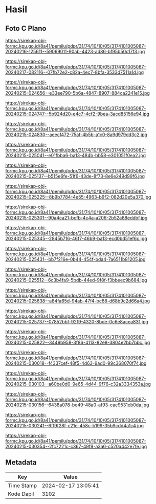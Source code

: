 # Hasil

## Foto C Plano

https://sirekap-obj-formc.kpu.go.id/8a41/pemilu/pdpr/31/74/10/10/05/3174101005087-20240216-125611--59069011-90ab-4423-ad86-bf95b50c17f3.jpg

https://sirekap-obj-formc.kpu.go.id/8a41/pemilu/pdpr/31/74/10/10/05/3174101005087-20240217-082116--07fb72e2-c82a-4ec7-8bfa-3533d7511a1d.jpg

https://sirekap-obj-formc.kpu.go.id/8a41/pemilu/pdpr/31/74/10/10/05/3174101005087-20240215-024656--e33ee790-5b6a-4847-8907-884ca2241e15.jpg

https://sirekap-obj-formc.kpu.go.id/8a41/pemilu/pdpr/31/74/10/10/05/3174101005087-20240215-024747--5b924d20-e4c7-4cf2-9bea-3acd85156e94.jpg

https://sirekap-obj-formc.kpu.go.id/8a41/pemilu/pdpr/31/74/10/10/05/3174101005087-20240215-024830--aeecf472-75af-4b5b-a1c0-8a9d979dd3c2.jpg

https://sirekap-obj-formc.kpu.go.id/8a41/pemilu/pdpr/31/74/10/10/05/3174101005087-20240215-025041--e01fbba6-ba13-484b-bb58-e301051f0ea2.jpg

https://sirekap-obj-formc.kpu.go.id/8a41/pemilu/pdpr/31/74/10/10/05/3174101005087-20240215-025137--b515e6fe-51f6-43de-8f73-8e6e249d99f6.jpg

https://sirekap-obj-formc.kpu.go.id/8a41/pemilu/pdpr/31/74/10/10/05/3174101005087-20240215-025225--8b9b7784-4e55-4963-b9f2-082d20e5a370.jpg

https://sirekap-obj-formc.kpu.go.id/8a41/pemilu/pdpr/31/74/10/10/05/3174101005087-20240215-025301--90a4ca21-bcfb-4c4a-a206-2b52a88eddbf.jpg

https://sirekap-obj-formc.kpu.go.id/8a41/pemilu/pdpr/31/74/10/10/05/3174101005087-20240215-025345--2845b716-46f7-46b9-ba13-ecd0bd51ef6c.jpg

https://sirekap-obj-formc.kpu.go.id/8a41/pemilu/pdpr/31/74/10/10/05/3174101005087-20240215-025431--bb7f216e-0b44-454f-bda4-7a6511b81205.jpg

https://sirekap-obj-formc.kpu.go.id/8a41/pemilu/pdpr/31/74/10/10/05/3174101005087-20240215-025512--6c3b4fa9-5bdb-44ed-9f8f-f3bbeec9b684.jpg

https://sirekap-obj-formc.kpu.go.id/8a41/pemilu/pdpr/31/74/10/10/05/3174101005087-20240215-025638--a84fa65d-94ab-47f4-bc68-d68b9c2d66a4.jpg

https://sirekap-obj-formc.kpu.go.id/8a41/pemilu/pdpr/31/74/10/10/05/3174101005087-20240215-025737--07852bbf-92f9-4320-8bde-0c6e8acea831.jpg

https://sirekap-obj-formc.kpu.go.id/8a41/pemilu/pdpr/31/74/10/10/05/3174101005087-20240215-025822--3449b958-3f86-4113-82e8-3804e2bb7bbc.jpg

https://sirekap-obj-formc.kpu.go.id/8a41/pemilu/pdpr/31/74/10/10/05/3174101005087-20240215-030018--f4337cef-48f5-4d63-9ad0-99c368070f74.jpg

https://sirekap-obj-formc.kpu.go.id/8a41/pemilu/pdpr/31/74/10/10/05/3174101005087-20240215-030103--a60be0d0-9e65-4d44-9f76-c32a3334353a.jpg

https://sirekap-obj-formc.kpu.go.id/8a41/pemilu/pdpr/31/74/10/10/05/3174101005087-20240215-030156--6438a078-be49-48a0-af93-cae9531eb0da.jpg

https://sirekap-obj-formc.kpu.go.id/8a41/pemilu/pdpr/31/74/10/10/05/3174101005087-20240215-030241--6ff9f28f-c21e-458c-b199-35b9cdd4a1c4.jpg

https://sirekap-obj-formc.kpu.go.id/8a41/pemilu/pdpr/31/74/10/10/05/3174101005087-20240215-030354--2fc7221c-c367-49f9-a3a6-c520a442e7fe.jpg


## Metadata

| Key        | Value               |
| ---------- | ------------------- |
| Time Stamp | 2024-02-17 13:05:41 |
| Kode Dapil | 3102                |



